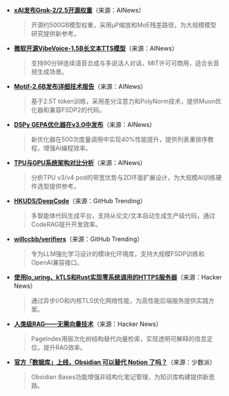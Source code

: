 - **[xAI发布Grok-2/2.5开源权重](https://huggingface.co/xai-org/grok-2)**（来源：AINews）  
  > 开源约500GB模型权重，采用μP缩放和MoE残差路径，为大规模模型研究提供新参考。

- **[微软开源VibeVoice-1.5B长文本TTS模型](https://huggingface.co/microsoft/VibeVoice-1.5B)**（来源：AINews）  
  > 支持90分钟连续语音合成与多说话人对话，MIT许可可商用，适合长音频生成场景。

- **[Motif-2.6B发布详细技术报告](https://twitter.com/eliebakouch/status/1959598428192669870)**（来源：AINews）  
  > 基于2.5T token训练，采用差分注意力和PolyNorm技术，提供Muon优化器和兼容FSDP2的代码。

- **[DSPy GEPA优化器在v3.0中发布](https://twitter.com/DSPyOSS/status/1960000178179527110)**（来源：AINews）  
  > 新优化器在500次度量调用中实现40%性能提升，提供列表重排序教程，增强AI编程效率。

- **[TPU与GPU系统架构对比分析](https://twitter.com/JingyuanLiu123/status/1959093411283443726)**（来源：AINews）  
  > 分析TPU v3/v4 pod的带宽优势与2D环面扩展设计，为大规模AI训练硬件选型提供参考。

- **[HKUDS/DeepCode](https://github.com/HKUDS/DeepCode)**（来源：GitHub Trending）  
  > 多智能体代码生成平台，支持从论文/文本自动生成生产级代码，通过CodeRAG提升开发效率。

- **[willccbb/verifiers](https://github.com/willccbb/verifiers)**（来源：GitHub Trending）  
  > 专为LLM强化学习设计的模块化环境库，支持大规模FSDP训练和OpenAI兼容接口。

- **[使用Io_uring、kTLS和Rust实现零系统调用的HTTPS服务器](https://news.ycombinator.com/item?id=44980865)**（来源：Hacker News）  
  > 通过异步I/O和内核TLS优化网络性能，为高性能后端服务提供实践方案。

- **[人类级RAG——无需向量技术](https://news.ycombinator.com/item?id=45029489)**（来源：Hacker News）  
  > PageIndex用层次化树结构替代向量检索，实现透明可解释的信息定位，提升RAG效率。

- **[官方「数据库」上线，Obsidian 可以替代 Notion 了吗？](https://sspai.com/post/102002)**（来源：少数派）  
  > Obsidian Bases功能增强非结构化笔记管理，为知识库构建提供新思路。
